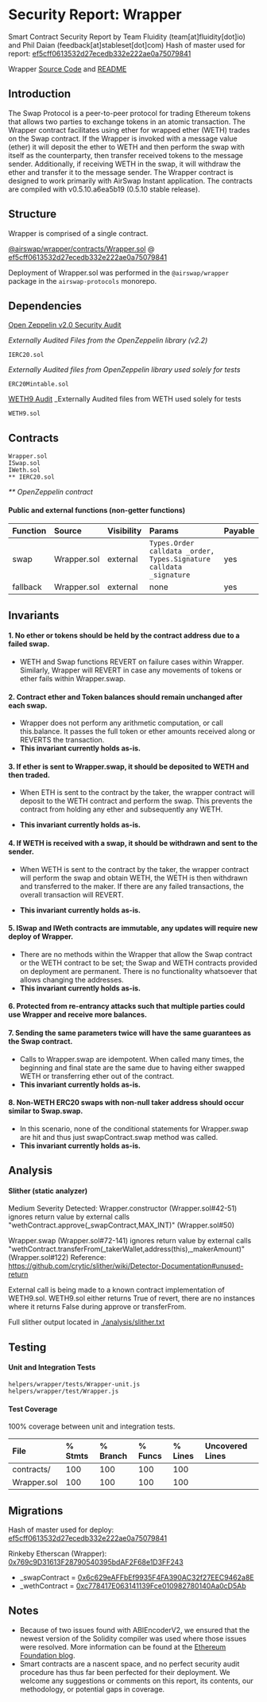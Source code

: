 # Security Report: Wrapper

Smart Contract Security Report by Team Fluidity (team[at]fluidity[dot]io) and Phil Daian (feedback[at]stableset[dot]com)
Hash of master used for report: [ef5cff0613532d27ecedb332e222ae0a75079841](https://github.com/airswap/airswap-protocols/commit/ef5cff0613532d27ecedb332e222ae0a75079841)

Wrapper [Source Code](https://github.com/airswap/airswap-protocols/tree/master/helpers/wrapper) and [README](../README.md)

## Introduction

The Swap Protocol is a peer-to-peer protocol for trading Ethereum tokens that allows two parties to exchange tokens in an atomic transaction. The Wrapper contract facilitates using ether for wrapped ether (WETH) trades on the Swap contract. If the Wrapper is invoked with a message value (ether) it will deposit the ether to WETH and then perform the swap with itself as the counterparty, then transfer received tokens to the message sender. Additionally, if receiving WETH in the swap, it will withdraw the ether and transfer it to the message sender. The Wrapper contract is designed to work primarily with AirSwap Instant application. The contracts are compiled with v0.5.10.a6ea5b19 (0.5.10 stable release).

## Structure

Wrapper is comprised of a single contract.

[@airswap/wrapper/contracts/Wrapper.sol](../contracts/Wrapper.sol) @ [ef5cff0613532d27ecedb332e222ae0a75079841](https://github.com/airswap/airswap-protocols/commit/ef5cff0613532d27ecedb332e222ae0a75079841)

Deployment of Wrapper.sol was performed in the `@airswap/wrapper` package in the `airswap-protocols` monorepo.

## Dependencies

[Open Zeppelin v2.0 Security Audit](https://drive.google.com/file/d/1gWUV0qz3n52VEUwoT-VlYmscPxxo9xhc/view)

_Externally Audited Files from the OpenZeppelin library (v2.2)_

```
IERC20.sol
```

_Externally Audited files from OpenZeppelin library used solely for tests_

```
ERC20Mintable.sol
```

[WETH9 Audit](https://github.com/bokkypoobah/MakerDAOSaiContractAudit/blob/master/audit/code-review/makerdao/weth9-b353893.md)
\_Externally Audited files from WETH used solely for tests

```
WETH9.sol
```

## Contracts

```
Wrapper.sol
ISwap.sol
IWeth.sol
** IERC20.sol
```

_\*\* OpenZeppelin contract_

#### Public and external functions (non-getter functions)

| Function | Source      | Visibility | Params                                                             | Payable |
| :------- | :---------- | :--------- | :----------------------------------------------------------------- | :------ |
| swap     | Wrapper.sol | external   | `Types.Order calldata _order, Types.Signature calldata _signature` | yes     |
| fallback | Wrapper.sol | external   | none                                                               | yes     |

## Invariants

#### 1. No ether or tokens should be held by the contract address due to a failed swap.

- WETH and Swap functions REVERT on failure cases within Wrapper. Similarly, Wrapper will REVERT in case any movements of tokens or ether fails within Wrapper.swap.

#### 2. Contract ether and Token balances should remain unchanged after each swap.

- Wrapper does not perform any arithmetic computation, or call this.balance. It passes the full token or ether amounts received along or REVERTS the transaction.
- **This invariant currently holds as-is.**

#### 3. If ether is sent to Wrapper.swap, it should be deposited to WETH and then traded.

- When ETH is sent to the contract by the taker, the wrapper contract will deposit to the WETH contract and perform the swap. This prevents the contract from holding any ether and subsequently any WETH.

- **This invariant currently holds as-is.**

#### 4. If WETH is received with a swap, it should be withdrawn and sent to the sender.

- When WETH is sent to the contract by the taker, the wrapper contract will perform the swap and obtain WETH, the WETH is then withdrawn and transferred to the maker. If there are any failed transactions, the overall transaction will REVERT.

- **This invariant currently holds as-is.**

#### 5. ISwap and IWeth contracts are immutable, any updates will require new deploy of Wrapper.

- There are no methods within the Wrapper that allow the Swap contract or the WETH contract to be set; the Swap and WETH contracts provided on deployment are permanent. There is no functionality whatsoever that allows changing the addresses.
- **This invariant currently holds as-is.**

#### 6. Protected from re-entrancy attacks such that multiple parties could use Wrapper and receive more balances.

#### 7. Sending the same parameters twice will have the same guarantees as the Swap contract.

- Calls to Wrapper.swap are idempotent. When called many times, the beginning and final state are the same due to having either swapped WETH or transferring ether out of the contract.
- **This invariant currently holds as-is.**

#### 8. Non-WETH ERC20 swaps with non-null taker address should occur similar to Swap.swap.

- In this scenario, none of the conditional statements for Wrapper.swap are hit and thus just swapContract.swap method was called.
- **This invariant currently holds as-is.**

## Analysis

#### Slither (static analyzer)

Medium Severity Detected:
Wrapper.constructor (Wrapper.sol#42-51) ignores return value by external calls "wethContract.approve(\_swapContract,MAX_INT)" (Wrapper.sol#50)

Wrapper.swap (Wrapper.sol#72-141) ignores return value by external calls "wethContract.transferFrom(\_takerWallet,address(this),\_makerAmount)" (Wrapper.sol#122)
Reference: https://github.com/crytic/slither/wiki/Detector-Documentation#unused-return

External call is being made to a known contract implementation of WETH9.sol. WETH9.sol either returns True of revert, there are no instances where it returns False during approve or transferFrom.

Full slither output located in [./analysis/slither.txt](./analysis/slither.txt)

## Testing

#### Unit and Integration Tests

```
helpers/wrapper/tests/Wrapper-unit.js
helpers/wrapper/test/Wrapper.js
```

#### Test Coverage

100% coverage between unit and integration tests.

| File        | % Stmts | % Branch | % Funcs | % Lines | Uncovered Lines |
| :---------- | :------ | :------- | :------ | :------ | :-------------- |
| contracts/  | 100     | 100      | 100     | 100     |                 |
| Wrapper.sol | 100     | 100      | 100     | 100     |                 |

## Migrations

Hash of master used for deploy: [ef5cff0613532d27ecedb332e222ae0a75079841](https://github.com/airswap/airswap-protocols/commit/ef5cff0613532d27ecedb332e222ae0a75079841)

Rinkeby Etherscan (Wrapper): [0x769c9D31613F28790540395bdAF2F68e1D3FF243](https://rinkeby.etherscan.io/address/0x769c9D31613F28790540395bdAF2F68e1D3FF243)

- \_swapContract = [0x6c629eAFFbEf9935F4FA390AC32f27EEC9462a8E](https://rinkeby.etherscan.io/address/0x6c629eAFFbEf9935F4FA390AC32f27EEC9462a8E)
- \_wethContract = [0xc778417E063141139Fce010982780140Aa0cD5Ab](https://rinkeby.etherscan.io/address/0xc778417E063141139Fce010982780140Aa0cD5Ab)

## Notes

- Because of two issues found with ABIEncoderV2, we ensured that the newest version of the Solidity compiler was used where those issues were resolved. More information can be found at the [Ethereum Foundation blog](https://blog.ethereum.org/2019/03/26/solidity-optimizer-and-abiencoderv2-bug/).
- Smart contracts are a nascent space, and no perfect security audit procedure has thus far been perfected for their deployment. We welcome any suggestions or comments on this report, its contents, our methodology, or potential gaps in coverage.
